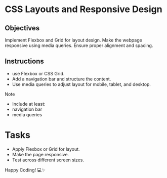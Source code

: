 # CSS Layouts and Responsive Design

## Objectives

Implement Flexbox and Grid for layout design.
Make the webpage responsive using media queries.
Ensure proper alignment and spacing.

## Instructions
- use Flexbox or CSS Grid.
- Add a navigation bar and structure the content.
- Use media queries to adjust layout for mobile, tablet, and desktop.

>[!NOTE]
>  - Include at least:
>  - navigation bar
>  - media queries

# Tasks

- Apply Flexbox or Grid for layout.
- Make the page responsive.
- Test across different screen sizes.

Happy Coding! 💻✨

